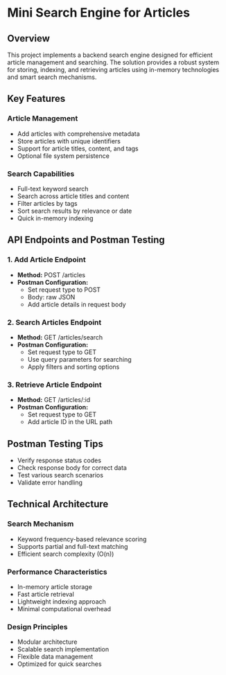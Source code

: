 # Mini Search Engine for Articles

## Overview

This project implements a backend search engine designed for efficient article management and searching. The solution provides a robust system for storing, indexing, and retrieving articles using in-memory technologies and smart search mechanisms.

## Key Features

### Article Management
- Add articles with comprehensive metadata
- Store articles with unique identifiers
- Support for article titles, content, and tags
- Optional file system persistence

### Search Capabilities
- Full-text keyword search 
- Search across article titles and content
- Filter articles by tags
- Sort search results by relevance or date
- Quick in-memory indexing

## API Endpoints and Postman Testing

### 1. Add Article Endpoint
- **Method:** POST /articles
- **Postman Configuration:**
  - Set request type to POST
  - Body: raw JSON
  - Add article details in request body

### 2. Search Articles Endpoint
- **Method:** GET /articles/search
- **Postman Configuration:**
  - Set request type to GET
  - Use query parameters for searching
  - Apply filters and sorting options

### 3. Retrieve Article Endpoint
- **Method:** GET /articles/:id
- **Postman Configuration:**
  - Set request type to GET
  - Add article ID in the URL path

## Postman Testing Tips
- Verify response status codes
- Check response body for correct data
- Test various search scenarios
- Validate error handling

## Technical Architecture

### Search Mechanism
- Keyword frequency-based relevance scoring
- Supports partial and full-text matching
- Efficient search complexity (O(n))

### Performance Characteristics
- In-memory article storage
- Fast article retrieval
- Lightweight indexing approach
- Minimal computational overhead

### Design Principles
- Modular architecture
- Scalable search implementation
- Flexible data management
- Optimized for quick searches
